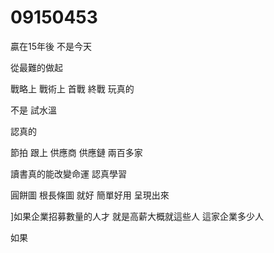 # 09150453

贏在15年後 不是今天


從最難的做起

戰略上 戰術上
首戰 終戰
玩真的

不是
試水溫

認真的


節拍
跟上
供應商
供應鏈
兩百多家

讀書真的能改變命運 
認真學習

圓餅圖 根長條圖 就好
簡單好用
呈現出來

]如果企業招募數量的人才
就是高薪大概就這些人
這家企業多少人

如果
